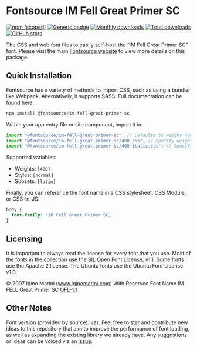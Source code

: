 # Fontsource IM Fell Great Primer SC

[![npm (scoped)](https://img.shields.io/npm/v/@fontsource/im-fell-great-primer-sc?color=brightgreen)](https://www.npmjs.com/package/@fontsource/im-fell-great-primer-sc) [![Generic badge](https://img.shields.io/badge/fontsource-passing-brightgreen)](https://github.com/fontsource/fontsource) [![Monthly downloads](https://badgen.net/npm/dm/@fontsource/im-fell-great-primer-sc)](https://github.com/fontsource/fontsource) [![Total downloads](https://badgen.net/npm/dt/@fontsource/im-fell-great-primer-sc)](https://github.com/fontsource/fontsource) [![GitHub stars](https://img.shields.io/github/stars/fontsource/fontsource.svg?style=social&label=Star)](https://github.com/fontsource/fontsource/stargazers)

The CSS and web font files to easily self-host the “IM Fell Great Primer SC” font. Please visit the main [Fontsource website](https://fontsource.org/fonts/im-fell-great-primer-sc) to view more details on this package.

## Quick Installation

Fontsource has a variety of methods to import CSS, such as using a bundler like Webpack. Alternatively, it supports SASS. Full documentation can be found [here](https://fontsource.org/docs/getting-started/introduction).

```javascript
npm install @fontsource/im-fell-great-primer-sc
```

Within your app entry file or site component, import it in.

```javascript
import "@fontsource/im-fell-great-primer-sc"; // Defaults to weight 400
import "@fontsource/im-fell-great-primer-sc/400.css"; // Specify weight
import "@fontsource/im-fell-great-primer-sc/400-italic.css"; // Specify weight and style

```

Supported variables:
- Weights: `[400]`
- Styles: `[normal]`
- Subsets: `[latin]`

Finally, you can reference the font name in a CSS stylesheet, CSS Module, or CSS-in-JS.

```css
body {
  font-family: "IM Fell Great Primer SC;
}
```

## Licensing
It is important to always read the license for every font that you use.
Most of the fonts in the collection use the SIL Open Font License, v1.1. Some fonts use the Apache 2 license. The Ubuntu fonts use the Ubuntu Font License v1.0.

© 2007 Igino Marini (www.iginomarini.com) With Reserved Font Name IM FELL Great Primer SC
[OFL-1.1](http://scripts.sil.org/OFL)

## Other Notes
Font version (provided by source): `v21`.
Feel free to star and contribute new ideas to this repository that aim to improve the performance of font loading, as well as expanding the existing library we already have. Any suggestions or ideas can be voiced via an [issue](https://github.com/fontsource/fontsource/issues).